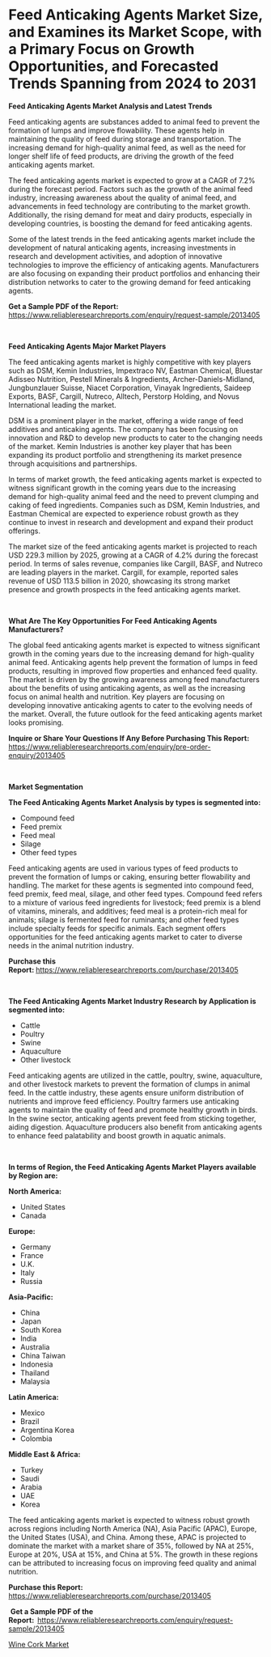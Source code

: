 <p><h1>Feed Anticaking Agents Market Size, and Examines its Market Scope, with a Primary Focus on Growth Opportunities, and Forecasted Trends Spanning from 2024 to 2031</h1></p><p><strong>Feed Anticaking Agents Market Analysis and Latest Trends</strong></p>
<p><p>Feed anticaking agents are substances added to animal feed to prevent the formation of lumps and improve flowability. These agents help in maintaining the quality of feed during storage and transportation. The increasing demand for high-quality animal feed, as well as the need for longer shelf life of feed products, are driving the growth of the feed anticaking agents market.</p><p>The feed anticaking agents market is expected to grow at a CAGR of 7.2% during the forecast period. Factors such as the growth of the animal feed industry, increasing awareness about the quality of animal feed, and advancements in feed technology are contributing to the market growth. Additionally, the rising demand for meat and dairy products, especially in developing countries, is boosting the demand for feed anticaking agents.</p><p>Some of the latest trends in the feed anticaking agents market include the development of natural anticaking agents, increasing investments in research and development activities, and adoption of innovative technologies to improve the efficiency of anticaking agents. Manufacturers are also focusing on expanding their product portfolios and enhancing their distribution networks to cater to the growing demand for feed anticaking agents.</p></p>
<p><strong>Get a Sample PDF of the Report:&nbsp;</strong> <a href="https://www.reliableresearchreports.com/enquiry/request-sample/2013405">https://www.reliableresearchreports.com/enquiry/request-sample/2013405</a></p>
<p>&nbsp;</p>
<p><strong>Feed Anticaking Agents Major Market Players</strong></p>
<p><p>The feed anticaking agents market is highly competitive with key players such as DSM, Kemin Industries, Impextraco NV, Eastman Chemical, Bluestar Adisseo Nutrition, Pestell Minerals & Ingredients, Archer-Daniels-Midland, Jungbunzlauer Suisse, Niacet Corporation, Vinayak Ingredients, Saideep Exports, BASF, Cargill, Nutreco, Alltech, Perstorp Holding, and Novus International leading the market.</p><p>DSM is a prominent player in the market, offering a wide range of feed additives and anticaking agents. The company has been focusing on innovation and R&D to develop new products to cater to the changing needs of the market. Kemin Industries is another key player that has been expanding its product portfolio and strengthening its market presence through acquisitions and partnerships.</p><p>In terms of market growth, the feed anticaking agents market is expected to witness significant growth in the coming years due to the increasing demand for high-quality animal feed and the need to prevent clumping and caking of feed ingredients. Companies such as DSM, Kemin Industries, and Eastman Chemical are expected to experience robust growth as they continue to invest in research and development and expand their product offerings.</p><p>The market size of the feed anticaking agents market is projected to reach USD 229.3 million by 2025, growing at a CAGR of 4.2% during the forecast period. In terms of sales revenue, companies like Cargill, BASF, and Nutreco are leading players in the market. Cargill, for example, reported sales revenue of USD 113.5 billion in 2020, showcasing its strong market presence and growth prospects in the feed anticaking agents market.</p></p>
<p>&nbsp;</p>
<p><strong>What Are The Key Opportunities For Feed Anticaking Agents Manufacturers?</strong></p>
<p><p>The global feed anticaking agents market is expected to witness significant growth in the coming years due to the increasing demand for high-quality animal feed. Anticaking agents help prevent the formation of lumps in feed products, resulting in improved flow properties and enhanced feed quality. The market is driven by the growing awareness among feed manufacturers about the benefits of using anticaking agents, as well as the increasing focus on animal health and nutrition. Key players are focusing on developing innovative anticaking agents to cater to the evolving needs of the market. Overall, the future outlook for the feed anticaking agents market looks promising.</p></p>
<p><strong>Inquire or Share Your Questions If Any Before Purchasing This Report:</strong> <a href="https://www.reliableresearchreports.com/enquiry/pre-order-enquiry/2013405">https://www.reliableresearchreports.com/enquiry/pre-order-enquiry/2013405</a></p>
<p>&nbsp;</p>
<p><strong>Market Segmentation</strong></p>
<p><strong>The Feed Anticaking Agents Market Analysis by types is segmented into:</strong></p>
<p><ul><li>Compound feed</li><li>Feed premix</li><li>Feed meal</li><li>Silage</li><li>Other feed types</li></ul></p>
<p><p>Feed anticaking agents are used in various types of feed products to prevent the formation of lumps or caking, ensuring better flowability and handling. The market for these agents is segmented into compound feed, feed premix, feed meal, silage, and other feed types. Compound feed refers to a mixture of various feed ingredients for livestock; feed premix is a blend of vitamins, minerals, and additives; feed meal is a protein-rich meal for animals; silage is fermented feed for ruminants; and other feed types include specialty feeds for specific animals. Each segment offers opportunities for the feed anticaking agents market to cater to diverse needs in the animal nutrition industry.</p></p>
<p><strong>Purchase this Report:&nbsp;</strong><a href="https://www.reliableresearchreports.com/purchase/2013405">https://www.reliableresearchreports.com/purchase/2013405</a></p>
<p>&nbsp;</p>
<p><strong>The Feed Anticaking Agents Market Industry Research by Application is segmented into:</strong></p>
<p><ul><li>Cattle</li><li>Poultry</li><li>Swine</li><li>Aquaculture</li><li>Other livestock</li></ul></p>
<p><p>Feed anticaking agents are utilized in the cattle, poultry, swine, aquaculture, and other livestock markets to prevent the formation of clumps in animal feed. In the cattle industry, these agents ensure uniform distribution of nutrients and improve feed efficiency. Poultry farmers use anticaking agents to maintain the quality of feed and promote healthy growth in birds. In the swine sector, anticaking agents prevent feed from sticking together, aiding digestion. Aquaculture producers also benefit from anticaking agents to enhance feed palatability and boost growth in aquatic animals.</p></p>
<p>&nbsp;</p>
<p><strong>In terms of Region, the Feed Anticaking Agents Market Players available by Region are:</strong></p>
<p>
    <p> <strong> North America: </strong>
        <ul>
            <li>United States</li>
            <li>Canada</li>
        </ul>
        </p> 
    <p> <strong> Europe: </strong>
        <ul>
            <li>Germany</li>
            <li>France</li>
            <li>U.K.</li>
            <li>Italy</li>
            <li>Russia</li>
        </ul>
        </p> 
    <p> <strong> Asia-Pacific: </strong>
        <ul>
            <li>China</li>
            <li>Japan</li>
            <li>South Korea</li>
            <li>India</li>
            <li>Australia</li>
            <li>China Taiwan</li>
            <li>Indonesia</li>
            <li>Thailand</li>
            <li>Malaysia</li>
        </ul>
        </p> 
    <p> <strong> Latin America: </strong>
        <ul>
            <li>Mexico</li>
            <li>Brazil</li>
            <li>Argentina Korea</li>
            <li>Colombia</li>
        </ul>
        </p> 
    <p> <strong> Middle East & Africa: </strong>
        <ul>
            <li>Turkey</li>
            <li>Saudi</li>
            <li>Arabia</li>
            <li>UAE</li>
            <li>Korea</li>
        </ul>
    </p>
    </p>
<p><p>The feed anticaking agents market is expected to witness robust growth across regions including North America (NA), Asia Pacific (APAC), Europe, the United States (USA), and China. Among these, APAC is projected to dominate the market with a market share of 35%, followed by NA at 25%, Europe at 20%, USA at 15%, and China at 5%. The growth in these regions can be attributed to increasing focus on improving feed quality and animal nutrition.</p></p>
<p><strong>Purchase this Report: </strong><a href="https://www.reliableresearchreports.com/purchase/2013405">https://www.reliableresearchreports.com/purchase/2013405</a></p>
<p>&nbsp;<strong>Get a Sample PDF of the Report:&nbsp;&nbsp;</strong><a href="https://www.reliableresearchreports.com/enquiry/request-sample/2013405">https://www.reliableresearchreports.com/enquiry/request-sample/2013405</a></p>
<p><strong></strong></p>
<p><p><a href="https://sulfuric-clavicle-d39.notion.site/Wine-Cork-Market-Research-Report-Unlocks-Analysis-on-the-Market-Financial-Status-Market-Size-and-M-0cfe6bc96afc4bb18bcb3170c373e9c1">Wine Cork Market</a></p></p>